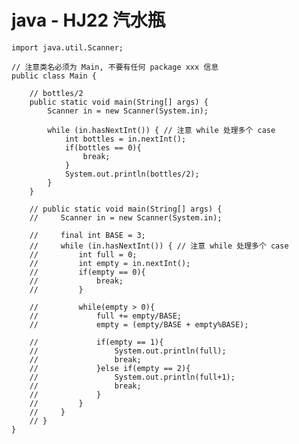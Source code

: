 # java - HJ22 汽水瓶


    import java.util.Scanner;
    
    // 注意类名必须为 Main, 不要有任何 package xxx 信息
    public class Main {
    
        // bottles/2
        public static void main(String[] args) {
            Scanner in = new Scanner(System.in);
            
            while (in.hasNextInt()) { // 注意 while 处理多个 case
                int bottles = in.nextInt();
                if(bottles == 0){
                    break;
                }
                System.out.println(bottles/2);
            }
        }
    
        // public static void main(String[] args) {
        //     Scanner in = new Scanner(System.in);
    
        //     final int BASE = 3;
        //     while (in.hasNextInt()) { // 注意 while 处理多个 case
        //         int full = 0;
        //         int empty = in.nextInt();
        //         if(empty == 0){
        //             break;
        //         }
    
        //         while(empty > 0){
        //             full += empty/BASE;
        //             empty = (empty/BASE + empty%BASE);
    
        //             if(empty == 1){
        //                 System.out.println(full);
        //                 break;
        //             }else if(empty == 2){
        //                 System.out.println(full+1);
        //                 break;
        //             }
        //         }
        //     }
        // }
    }

  

